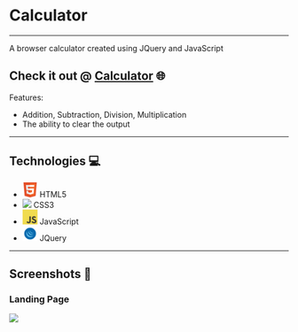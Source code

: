 # Calculator
---

A browser calculator created using JQuery and JavaScript

## Check it out @ [Calculator]() 🌐

Features:
- Addition, Subtraction, Division, Multiplication
- The ability to clear the output

---

## Technologies 💻
- <img src="./images/icons/html5.png" width="27"> HTML5
- <img src="./images/icons/css.png" width="27"> CSS3
- <img src="./images/icons/javascript.png" width="27"> JavaScript
- <img src="./images/icons/jquery.png" width="27"> JQuery

---

## Screenshots 📸

### Landing Page
<img src="./images/game/landingpage.png" width="200">